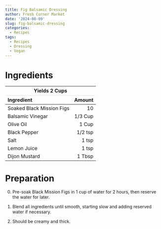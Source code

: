 ```yaml
---
title: Fig Balsamic Dressing
author: Fresh Corner Market
date: '2024-08-09'
slug: fig-balsamic-dressing
categories:
  - Recipes
tags:
  - Recipes
  - Dressing
  - Vegan
---
```

<script src="{{< blogdown/postref >}}index_files/kePrint/kePrint.js"></script>
<link href="{{< blogdown/postref >}}index_files/lightable/lightable.css" rel="stylesheet" />




# Ingredients

<table class="table" style="margin-left: auto; margin-right: auto;">
 <thead>
<tr><th style="border-bottom:hidden;padding-bottom:0; padding-left:3px;padding-right:3px;text-align: center; " colspan="2"><div style="border-bottom: 1px solid #ddd; padding-bottom: 5px; ">Yields 2 Cups</div></th></tr>
  <tr>
   <th style="text-align:left;"> Ingredient </th>
   <th style="text-align:right;"> Amount </th>
  </tr>
 </thead>
<tbody>
  <tr>
   <td style="text-align:left;"> Soaked Black Mission Figs </td>
   <td style="text-align:right;"> 10 </td>
  </tr>
  <tr>
   <td style="text-align:left;"> Balsamic Vinegar </td>
   <td style="text-align:right;"> 1/3 Cup </td>
  </tr>
  <tr>
   <td style="text-align:left;"> Olive Oil </td>
   <td style="text-align:right;"> 1 Cup </td>
  </tr>
  <tr>
   <td style="text-align:left;"> Black Pepper </td>
   <td style="text-align:right;"> 1/2 tsp </td>
  </tr>
  <tr>
   <td style="text-align:left;"> Salt </td>
   <td style="text-align:right;"> 1 tsp </td>
  </tr>
  <tr>
   <td style="text-align:left;"> Lemon Juice </td>
   <td style="text-align:right;"> 1 tsp </td>
  </tr>
  <tr>
   <td style="text-align:left;"> Dijon Mustard </td>
   <td style="text-align:right;"> 1 Tbsp </td>
  </tr>
</tbody>
</table>


# Preparation 

0. Pre-soak Black Mission Figs in 1 cup of water for 2 hours, then reserve the water for later. 

1. Blend all ingredients until smooth, starting slow and adding reserved water if necessary.
2. Should be creamy and thick. 
